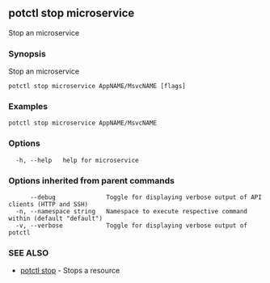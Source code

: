 ## potctl stop microservice

Stop an microservice

### Synopsis

Stop an microservice

```
potctl stop microservice AppNAME/MsvcNAME [flags]
```

### Examples

```
potctl stop microservice AppNAME/MsvcNAME
```

### Options

```
  -h, --help   help for microservice
```

### Options inherited from parent commands

```
      --debug              Toggle for displaying verbose output of API clients (HTTP and SSH)
  -n, --namespace string   Namespace to execute respective command within (default "default")
  -v, --verbose            Toggle for displaying verbose output of potctl
```

### SEE ALSO

* [potctl stop](potctl_stop.md)	 - Stops a resource


